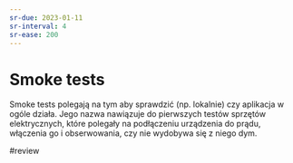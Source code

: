 ```yaml
---
sr-due: 2023-01-11
sr-interval: 4
sr-ease: 200
---
```


# Smoke tests

Smoke tests polegają na tym aby sprawdzić (np. lokalnie) czy aplikacja w ogóle działa.
Jego nazwa nawiązuje do pierwszych testów sprzętów elektrycznych, które polegały na podłączeniu urządzenia do prądu, włączenia go i obserwowania, czy nie wydobywa się z niego dym.

#review